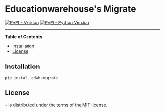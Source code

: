 # Educationwarehouse's Migrate

[![PyPI - Version](https://img.shields.io/pypi/v/-.svg)](https://pypi.org/project/-)
[![PyPI - Python Version](https://img.shields.io/pypi/pyversions/-.svg)](https://pypi.org/project/-)

-----

**Table of Contents**

- [Installation](#installation)
- [License](#license)

## Installation

```console
pip install edwh-migrate
```

## License

`-` is distributed under the terms of the [MIT](https://spdx.org/licenses/MIT.html) license.
